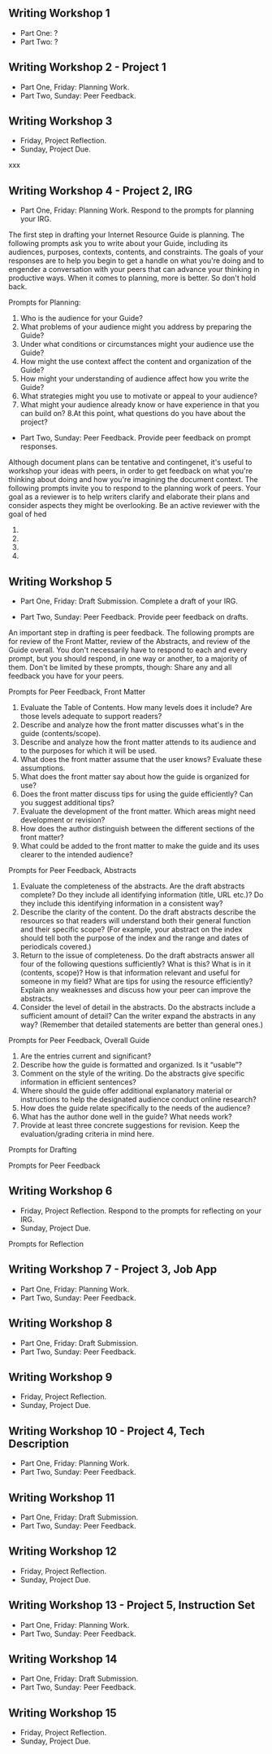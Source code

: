 ## Writing Workshop 1

* Part One: ?
* Part Two: ?

## Writing Workshop 2 - Project 1

* Part One, Friday: Planning Work.
* Part Two, Sunday: Peer Feedback.

## Writing Workshop 3

* Friday, Project Reflection.
* Sunday, Project Due.

xxx

## Writing Workshop 4 - Project 2, IRG
* Part One, Friday: Planning Work. Respond to the prompts for planning your IRG.

The first step in drafting your Internet Resource Guide is planning. The following prompts ask you to write about your Guide, including its audiences, purposes, contexts, contents, and constraints. The goals of your responses are to help you begin to get a handle on what you're doing and to engender a conversation with your peers that can advance your thinking in productive ways. When it comes to planning, more is better. So don't hold back.

Prompts for Planning: 

1. Who is the audience for your Guide?
2. What problems of your audience might you address by preparing the Guide?
3. Under what conditions or circumstances might your audience use the Guide?
4. How might the use context affect the content and organization of the Guide?
5. How might your understanding of audience affect how you write the Guide?
6. What strategies might you use to motivate or appeal to your audience?
7. What might your audience already know or have experience in that you can build on?
8.At this point, what questions do you have about the project?

* Part Two, Sunday: Peer Feedback. Provide peer feedback on prompt responses.

Although document plans can be tentative and contingenet, it's useful to workshop your ideas with peers, in order to get feedback on what you're thinking about doing and how you're imagining the document context. The following prompts invite you to respond to the planning work of peers. Your goal as a reviewer is to help writers clarify and elaborate their plans and consider aspects they might be overlooking. Be an active reviewer with the goal of hed

1. 
2.
3.
4.

## Writing Workshop 5
* Part One, Friday: Draft Submission. Complete a draft of your IRG.

* Part Two, Sunday: Peer Feedback. Provide peer feedback on drafts.

An important step in drafting is peer feedback. The following prompts are for review of the Front Matter, review of the Abstracts, and review of the Guide overall. You don't necessarily have to respond to each and every prompt, but you should respond, in one way or another, to a majority of them. Don't be limited by these prompts, though: Share any and all feedback you have for your peers.

Prompts for Peer Feedback, Front Matter

1.	Evaluate the Table of Contents. How many levels does it include? Are those levels adequate to support readers?
2.	Describe and analyze how the front matter discusses what's in the guide (contents/scope).
3.	Describe and analyze how the front matter attends to its audience and to the purposes for which it will be used. 
4.	What does the front matter assume that the user knows? Evaluate these assumptions. 
5.	What does the front matter say about how the guide is organized for use?
6.	Does the front matter discuss tips for using the guide efficiently? Can you suggest additional tips?
7.	Evaluate the development of the front matter. Which areas might need development or revision?
8.	How does the author distinguish between the different sections of the front matter?
9.	What could be added to the front matter to make the guide and its uses clearer to the intended audience?

Prompts for Peer Feedback, Abstracts

1. Evaluate the completeness of the abstracts. Are the draft abstracts complete? Do they include all identifying information (title, URL etc.)? Do they include this identifying information in a consistent way?
2. Describe the clarity of the content. Do the draft abstracts describe the resources so that readers will understand both their general function and their specific scope? (For example, your abstract on the index should tell both the purpose of the index and the range and dates of periodicals covered.)
3. Return to the issue of completeness. Do the draft abstracts answer all four of the following questions sufficiently? What is this? What is in it (contents, scope)? How is that information relevant and useful for someone in my field? What are tips for using the resource efficiently? Explain any weaknesses and discuss how your peer can improve the abstracts.
4. Consider the level of detail in the abstracts. Do the abstracts include a sufficient amount of detail? Can the writer expand the abstracts in any way? (Remember that detailed statements are better than general ones.)

Prompts for Peer Feedback, Overall Guide

1.	Are the entries current and significant?
2.	Describe how the guide is formatted and organized. Is it “usable”?
3.	Comment on the style of the writing. Do the abstracts give specific information in efficient sentences?
4.	Where should the guide offer additional explanatory material or instructions to help the designated audience conduct online research?
5.	How does the guide relate specifically to the needs of the audience?
6.	What has the author done well in the guide? What needs work?
7.	Provide at least three concrete suggestions for revision. Keep the evaluation/grading criteria in mind here.

Prompts for Drafting

Prompts for Peer Feedback

## Writing Workshop 6

* Friday, Project Reflection. Respond to the prompts for reflecting on your IRG.
* Sunday, Project Due.

Prompts for Reflection

## Writing Workshop 7 - Project 3, Job App
* Part One, Friday: Planning Work.
* Part Two, Sunday: Peer Feedback.

## Writing Workshop 8
* Part One, Friday: Draft Submission. 
* Part Two, Sunday: Peer Feedback.

## Writing Workshop 9
* Friday, Project Reflection.
* Sunday, Project Due.

## Writing Workshop 10 - Project 4, Tech Description
* Part One, Friday: Planning Work.
* Part Two, Sunday: Peer Feedback.

## Writing Workshop 11
* Part One, Friday: Draft Submission. 
* Part Two, Sunday: Peer Feedback.

## Writing Workshop 12

* Friday, Project Reflection.
* Sunday, Project Due.

## Writing Workshop 13 - Project 5, Instruction Set
* Part One, Friday: Planning Work.
* Part Two, Sunday: Peer Feedback.

## Writing Workshop 14
* Part One, Friday: Draft Submission. 
* Part Two, Sunday: Peer Feedback.

## Writing Workshop 15

* Friday, Project Reflection.
* Sunday, Project Due.


